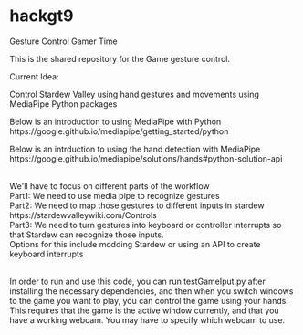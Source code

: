 # hackgt9
Gesture Control Gamer Time

This is the shared repository for the Game gesture control. 

Current Idea:
  <p>Control Stardew Valley using hand gestures and movements using MediaPipe Python packages</p>
  <p>Below is an introduction to using MediaPipe with Python<br>
    https://google.github.io/mediapipe/getting_started/python </p>
  <p>Below is an intrduction to using the hand detection with MediaPipe <br>
    https://google.github.io/mediapipe/solutions/hands#python-solution-api </p>
  <p><br> 
    We'll have to focus on different parts of the workflow
    <br> Part1: We need to use media pipe to recognize gestures
    <br> Part2: We need to map those gestures to different inputs in stardew <br> https://stardewvalleywiki.com/Controls
    <br> Part3: We need to turn gestures into keyboard or controller interrupts so that Stardew can recognize those inputs. 
    <br> Options for this include modding Stardew or using an API to create keyboard interrupts </br>
    <br>
    <p> In order to run and use this code, you can run testGameIput.py after installing the necessary dependencies, and then when you switch windows to the game you want to play, you can control the game using your hands. This requires that the game is the active window currently, and that you have a working webcam. You may have to specify which webcam to use.
